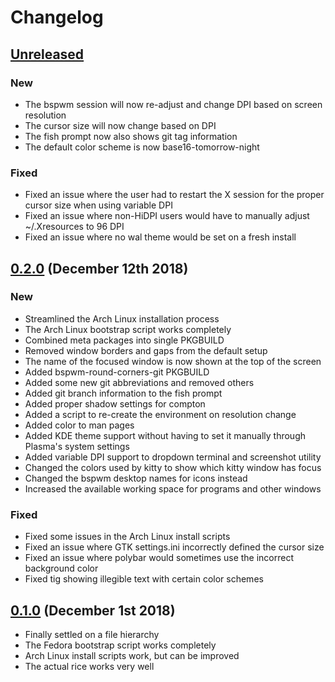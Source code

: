 # Changelog

## [Unreleased]

### New

- The bspwm session will now re-adjust and change DPI based on screen resolution
- The cursor size will now change based on DPI
- The fish prompt now also shows git tag information
- The default color scheme is now base16-tomorrow-night

### Fixed

- Fixed an issue where the user had to restart the X session for the proper cursor size when using variable DPI
- Fixed an issue where non-HiDPI users would have to manually adjust ~/.Xresources to 96 DPI
- Fixed an issue where no wal theme would be set on a fresh install

## [0.2.0] (December 12th 2018)

### New

- Streamlined the Arch Linux installation process
- The Arch Linux bootstrap script works completely
- Combined meta packages into single PKGBUILD
- Removed window borders and gaps from the default setup
- The name of the focused window is now shown at the top of the screen
- Added bspwm-round-corners-git PKGBUILD
- Added some new git abbreviations and removed others
- Added git branch information to the fish prompt
- Added proper shadow settings for compton
- Added a script to re-create the environment on resolution change
- Added color to man pages
- Added KDE theme support without having to set it manually through Plasma's system settings
- Added variable DPI support to dropdown terminal and screenshot utility
- Changed the colors used by kitty to show which kitty window has focus
- Changed the bspwm desktop names for icons instead
- Increased the available working space for programs and other windows

### Fixed

- Fixed some issues in the Arch Linux install scripts
- Fixed an issue where GTK settings.ini incorrectly defined the cursor size
- Fixed an issue where polybar would sometimes use the incorrect background color
- Fixed tig showing illegible text with certain color schemes

## [0.1.0] (December 1st 2018)

- Finally settled on a file hierarchy
- The Fedora bootstrap script works completely
- Arch Linux install scripts work, but can be improved
- The actual rice works very well

[Unreleased]: https://github.com/GloverDonovan/dotfiles/compare/0.2.0...HEAD
[0.2.0]: https://github.com/GloverDonovan/dotfiles/compare/0.1.0...0.2.0
[0.1.0]: https://github.com/GloverDonovan/dotfiles/tree/0.1.0
